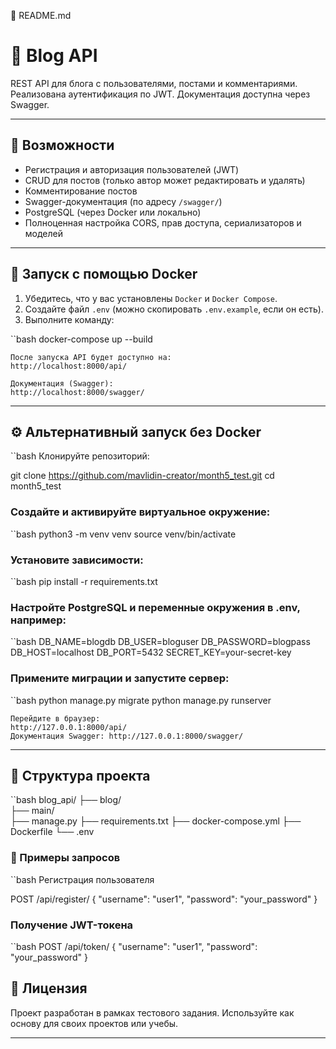 📘 README.md

# 📝 Blog API

REST API для блога с пользователями, постами и комментариями. Реализована аутентификация по JWT. Документация доступна через Swagger.

---

## 🚀 Возможности

- Регистрация и авторизация пользователей (JWT)
- CRUD для постов (только автор может редактировать и удалять)
- Комментирование постов
- Swagger-документация (по адресу `/swagger/`)
- PostgreSQL (через Docker или локально)
- Полноценная настройка CORS, прав доступа, сериализаторов и моделей

---

## 🐳 Запуск с помощью Docker

1. Убедитесь, что у вас установлены `Docker` и `Docker Compose`.
2. Создайте файл `.env` (можно скопировать `.env.example`, если он есть).
3. Выполните команду:

``bash
docker-compose up --build

    После запуска API будет доступно на:
    http://localhost:8000/api/

    Документация (Swagger):
    http://localhost:8000/swagger/

---

## ⚙️ Альтернативный запуск без Docker

``bash
    Клонируйте репозиторий:

git clone https://github.com/mavlidin-creator/month5_test.git
cd month5_test

### Создайте и активируйте виртуальное окружение:

``bash
python3 -m venv venv
source venv/bin/activate

### Установите зависимости:

``bash
pip install -r requirements.txt

### Настройте PostgreSQL и переменные окружения в .env, например:

``bash
DB_NAME=blogdb
DB_USER=bloguser
DB_PASSWORD=blogpass
DB_HOST=localhost
DB_PORT=5432
SECRET_KEY=your-secret-key

### Примените миграции и запустите сервер:

``bash
python manage.py migrate
python manage.py runserver

    Перейдите в браузер:
    http://127.0.0.1:8000/api/
    Документация Swagger: http://127.0.0.1:8000/swagger/

---


## 📁 Структура проекта

``bash
blog_api/
├── blog/                
├── main/                 
├── manage.py
├── requirements.txt
├── docker-compose.yml
├── Dockerfile
└── .env

### 🧪 Примеры запросов
``bash
Регистрация пользователя

POST /api/register/
{
    "username": "user1",
    "password": "your_password"
}

### Получение JWT-токена
``bash
POST /api/token/
{
    "username": "user1",
    "password": "your_password"
}

## 📄 Лицензия

Проект разработан в рамках тестового задания. Используйте как основу для своих проектов или учебы.

---


